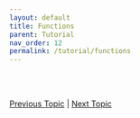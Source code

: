 ```yaml
---
layout: default
title: Functions
parent: Tutorial
nav_order: 12
permalink: /tutorial/functions
---
```






<br><br>

[Previous Topic](./dictionaries) | [Next Topic](./builtin-functions)
